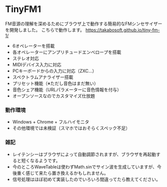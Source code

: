 # TinyFM1

FM音源の理解を深めるためにブラウザ上で動作する簡易的なFMシンセサイザーを開発しました。
こちらで動作します。
https://takabosoft.github.io/tiny-fm-1/

* 6オペレーターを搭載
* 各オペレーターにアンプリチュードエンベロープを搭載
* ステレオ対応
* MIDIデバイス入力に対応
* PCキーボードからの入力に対応（ZXC...）
* スペクトラムアナライザー搭載
* プリセット機能（※ただし音色はまだ無い）
* 音色シェア機能（URLパラメーターに音色情報を付与）
* オープンソースなのでカスタマイズ仕放題

### 動作環境

* Windows + Chrome + フルハイモニタ
* その他環境では未検証（スマホではおそらくスペック不足）

### 雑記

* レイテンシーはブラウザによって自動調節されますが、ブラウザを再起動すると短くなるようです。
* 今のところWaveTableは使わずMath.sinでサイン波を生成していますが、今後重く感じて来たら置き換えるかもしれません。
* 信号処理はほぼ初めて実装したのでいろいろ間違ってたら教えてください。
